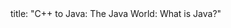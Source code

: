 <frontmatter>
title: "C++ to Java: The Java World: What is Java?"
</frontmatter>

<include src="navbar.md" boilerplate />

<include src="unit-inPage-asFlat.md" boilerplate />